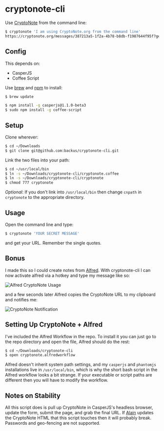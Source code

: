 cryptonote-cli
==============

Use [CryptoNote](https://cryptonote.org/) from the command line:

```bash
$ cryptonote 'I am using CryptoNote.org from the command line'
https://cryptonote.org/messages/387213a5-1f2a-4b78-b8db-f1987644f95f?gen_password=hhIttjzTGeDnQc6vcfsdbo4WXirSBbAt
```

Config
------

This depends on:

 * CasperJS
 * Coffee Script

Use [brew](http://brew.sh/) and [npm](https://npmjs.org/) to install:

```bash
$ brew update
```

```bash
$ npm install -g casperjs@1.1.0-beta3
$ sudo npm install -g coffee-script
```

Setup
-----

Clone wherever:

```bash
$ cd ~/Downloads
$ git clone git@github.com:backus/cryptonote-cli.git
```

Link the two files into your path:

```bash
$ cd ~/usr/local/bin
$ ln -s ~/Downloads/cryptonote-cli/cryptonote.coffee
$ ln -s ~/Downloads/cryptonote-cli/cryptonote
$ chmod 777 cryptonote
```

*Optional*: If you don't link into `/usr/local/bin` then change `cnpath` in `cryptonote` to the appropriate directory.

Usage
-----

Open the command line and type:

```bash
$ cryptonote 'YOUR SECRET MESSAGE'
```

and get your URL. Remember the single quotes.

Bonus
-----

I made this so I could create notes from [Alfred](http://www.alfredapp.com/). With cryptonote-cli I can now activate alfred via a hotkey and type my message like so:

![Alfred CryptoNote Usage](http://i.imgur.com/Tua0KSf.png)

and a few seconds later Alfred copies the CryptoNote URL to my clipboard and notifies me:

![CryptoNote Notification](http://i.imgur.com/qG5JfTC.png)

Setting Up CryptoNote + Alfred
------------------------------

I've included the Alfred Workflow in the repo.  To install it you can just go to the repo directory and open the file, Alfred should do the rest:

```bash
$ cd ~/Downloads/cryptonote-cli
$ open cryptonote.alfredworkflow
```

Alfred doesn't inherit system path settings, and my `casperjs` and `phantomjs` installations live in `/usr/local/bin`, which is why the short bash script in the Alfred workflow looks a bit strange.  If your executable or script paths are different then you will have to modify the workflow.

Notes on Stability
------------------

All this script does is pull up CryptoNote in CasperJS's headless browser, update the form, submit the page, and grab the final URL.  If [Alain](https://github.com/alainmeier/cryptonote) updates the CryptoNote HTML that this script touches then it will probably break.  Passwords and geo-fencing are not supported.
